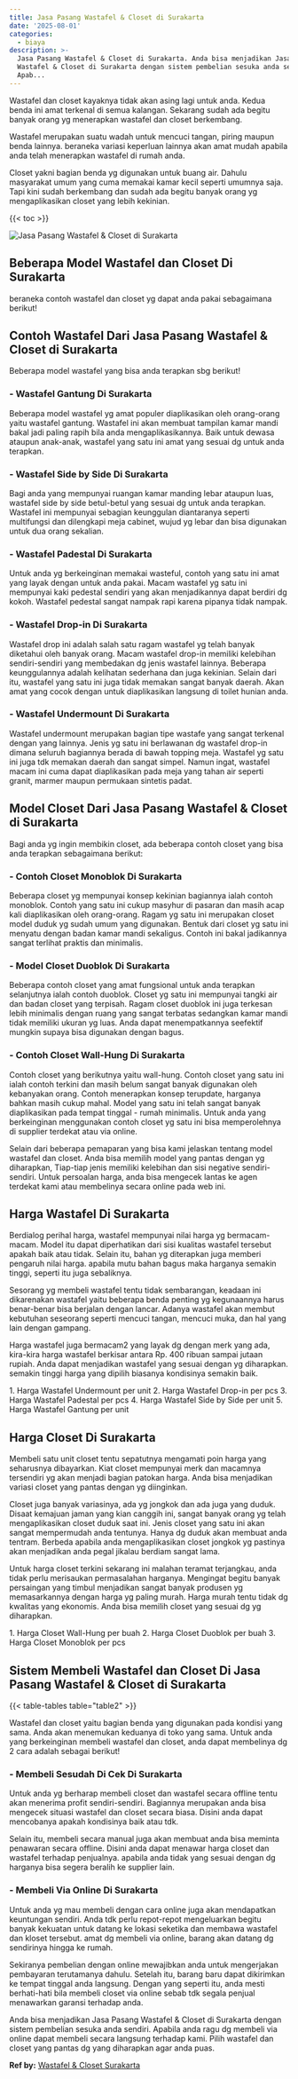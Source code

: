 ```yaml
---
title: Jasa Pasang Wastafel & Closet di Surakarta
date: '2025-08-01'
categories:
  - biaya
description: >-
  Jasa Pasang Wastafel & Closet di Surakarta. Anda bisa menjadikan Jasa Pasang
  Wastafel & Closet di Surakarta dengan sistem pembelian sesuka anda sendiri.
  Apab...
---
```


Wastafel dan closet kayaknya tidak akan asing lagi untuk anda. Kedua benda ini amat terkenal di semua kalangan. Sekarang sudah ada begitu banyak orang yg menerapkan wastafel dan closet berkembang.

Wastafel merupakan suatu wadah untuk mencuci tangan, piring maupun benda lainnya. beraneka variasi keperluan lainnya akan amat mudah apabila anda telah menerapkan wastafel di rumah anda.

Closet yakni bagian benda yg digunakan untuk buang air. Dahulu masyarakat umum yang cuma memakai kamar kecil seperti umumnya saja. Tapi kini sudah berkembang dan sudah ada begitu banyak orang yg mengaplikasikan closet yang lebih kekinian.

{{< toc >}}

![Jasa Pasang Wastafel & Closet di Surakarta](/images/wastafel-closet-murah62.png)

## Beberapa Model Wastafel dan Closet Di Surakarta

beraneka contoh wastafel dan closet yg dapat anda pakai sebagaimana berikut!

## Contoh Wastafel Dari Jasa Pasang Wastafel & Closet di Surakarta

Beberapa model wastafel yang bisa anda terapkan sbg berikut!

### \- Wastafel Gantung Di Surakarta

Beberapa model wastafel yg amat populer diaplikasikan oleh orang-orang yaitu wastafel gantung. Wastafel ini akan membuat tampilan kamar mandi bakal jadi paling rapih bila anda mengaplikasikannya. Baik untuk dewasa ataupun anak-anak, wastafel yang satu ini amat yang sesuai dg untuk anda terapkan.

### \- Wastafel Side by Side Di Surakarta

Bagi anda yang mempunyai ruangan kamar manding lebar ataupun luas, wastafel side by side betul-betul yang sesuai dg untuk anda terapkan. Wastafel ini mempunyai sebagian keunggulan diantaranya seperti multifungsi dan dilengkapi meja cabinet, wujud yg lebar dan bisa digunakan untuk dua orang sekalian.

### \- Wastafel Padestal Di Surakarta

Untuk anda yg berkeinginan memakai wasteful, contoh yang satu ini amat yang layak dengan untuk anda pakai. Macam wastafel yg satu ini mempunyai kaki pedestal sendiri yang akan menjadikannya dapat berdiri dg kokoh. Wastafel pedestal sangat nampak rapi karena pipanya tidak nampak.

### \- Wastafel Drop-in Di Surakarta

Wastafel drop ini adalah salah satu ragam wastafel yg telah banyak diketahui oleh banyak orang. Macam wastafel drop-in memiliki kelebihan sendiri-sendiri yang membedakan dg jenis wastafel lainnya. Beberapa keunggulannya adalah kelihatan sederhana dan juga kekinian. Selain dari itu, wastafel yang satu ini juga tidak memakan sangat banyak daerah. Akan amat yang cocok dengan untuk diaplikasikan langsung di toilet hunian anda.

### \- Wastafel Undermount Di Surakarta

Wastafel undermount merupakan bagian tipe wastafe yang sangat terkenal dengan yang lainnya. Jenis yg satu ini berlawanan dg wastafel drop-in dimana seluruh bagiannya berada di bawah topping meja. Wastafel yg satu ini juga tdk memakan daerah dan sangat simpel. Namun ingat, wastafel macam ini cuma dapat diaplikasikan pada meja yang tahan air seperti granit, marmer maupun permukaan sintetis padat.

## Model Closet Dari Jasa Pasang Wastafel & Closet di Surakarta

Bagi anda yg ingin membikin closet, ada beberapa contoh closet yang bisa anda terapkan sebagaimana berikut:

### \- Contoh Closet Monoblok Di Surakarta

Beberapa closet yg mempunyai konsep kekinian bagiannya ialah contoh monoblok. Contoh yang satu ini cukup masyhur di pasaran dan masih acap kali diaplikasikan oleh orang-orang. Ragam yg satu ini merupakan closet model duduk yg sudah umum yang digunakan. Bentuk dari closet yg satu ini menyatu dengan badan kamar mandi sekaligus. Contoh ini bakal jadikannya sangat terlihat praktis dan minimalis.

### \- Model Closet Duoblok Di Surakarta

Beberapa contoh closet yang amat fungsional untuk anda terapkan selanjutnya ialah contoh duoblok. Closet yg satu ini mempunyai tangki air dan badan closet yang terpisah. Ragam closet duoblok ini juga terkesan lebih minimalis dengan ruang yang sangat terbatas sedangkan kamar mandi tidak memiliki ukuran yg luas. Anda dapat menempatkannya seefektif mungkin supaya bisa digunakan dengan bagus.

### \- Contoh Closet Wall-Hung Di Surakarta

Contoh closet yang berikutnya yaitu wall-hung. Contoh closet yang satu ini ialah contoh terkini dan masih belum sangat banyak digunakan oleh kebanyakan orang. Contoh menerapkan konsep terupdate, harganya bahkan masih cukup mahal. Model yang satu ini telah sangat banyak diaplikasikan pada tempat tinggal - rumah minimalis. Untuk anda yang berkeinginan menggunakan contoh closet yg satu ini bisa memperolehnya di supplier terdekat atau via online.

Selain dari beberapa pemaparan yang bisa kami jelaskan tentang model wastafel dan closet. Anda bisa memilih model yang pantas dengan yg diharapkan, Tiap-tiap jenis memiliki kelebihan dan sisi negative sendiri-sendiri. Untuk persoalan harga, anda bisa mengecek lantas ke agen terdekat kami atau membelinya secara online pada web ini.

## Harga Wastafel Di Surakarta

Berdialog perihal harga, wastafel mempunyai nilai harga yg bermacam-macam. Model itu dapat diperhatikan dari sisi kualitas wastafel tersebut apakah baik atau tidak. Selain itu, bahan yg diterapkan juga memberi pengaruh nilai harga. apabila mutu bahan bagus maka harganya semakin tinggi, seperti itu juga sebaliknya.

Sesorang yg membeli wastafel tentu tidak sembarangan, keadaan ini dikarenakan wastafel yaitu beberapa benda penting yg kegunaannya harus benar-benar bisa berjalan dengan lancar. Adanya wastafel akan membut kebutuhan seseorang seperti mencuci tangan, mencuci muka, dan hal yang lain dengan gampang.

Harga wastafel juga bermacam2 yang layak dg dengan merk yang ada, kira-kira harga wastafel berkisar antara Rp. 400 ribuan sampai jutaan rupiah. Anda dapat menjadikan wastafel yang sesuai dengan yg diharapkan. semakin tinggi harga yang dipilih biasanya kondisinya semakin baik.

1\. Harga Wastafel Undermount per unit 2. Harga Wastafel Drop-in per pcs 3. Harga Wastafel Padestal per pcs 4. Harga Wastafel Side by Side per unit 5. Harga Wastafel Gantung per unit

## Harga Closet Di Surakarta

Membeli satu unit closet tentu sepatutnya mengamati poin harga yang seharusnya dibayarkan. Kiat closet mempunyai merk dan macamnya tersendiri yg akan menjadi bagian patokan harga. Anda bisa menjadikan variasi closet yang pantas dengan yg diinginkan.

Closet juga banyak variasinya, ada yg jongkok dan ada juga yang duduk. Disaat kemajuan jaman yang kian canggih ini, sangat banyak orang yg telah mengaplikasikan closet duduk saat ini. Jenis closet yang satu ini akan sangat mempermudah anda tentunya. Hanya dg duduk akan membuat anda tentram. Berbeda apabila anda mengaplikasikan closet jongkok yg pastinya akan menjadikan anda pegal jikalau berdiam sangat lama.

Untuk harga closet terkini sekarang ini malahan teramat terjangkau, anda tidak perlu merisaukan permasalahan harganya. Mengingat begitu banyak persaingan yang timbul menjadikan sangat banyak produsen yg memasarkannya dengan harga yg paling murah. Harga murah tentu tidak dg kwalitas yang ekonomis. Anda bisa memilih closet yang sesuai dg yg diharapkan.

1\. Harga Closet Wall-Hung per buah 2. Harga Closet Duoblok per buah 3. Harga Closet Monoblok per pcs

## Sistem Membeli Wastafel dan Closet Di Jasa Pasang Wastafel & Closet di Surakarta

{{< table-tables table="table2" >}}

Wastafel dan closet yaitu bagian benda yang digunakan pada kondisi yang sama. Anda akan menemukan keduanya di toko yang sama. Untuk anda yang berkeinginan membeli wastafel dan closet, anda dapat membelinya dg 2 cara adalah sebagai berikut!

### \- Membeli Sesudah Di Cek Di Surakarta

Untuk anda yg berharap membeli closet dan wastafel secara offline tentu akan menerima profit sendiri-sendiri. Bagiannya merupakan anda bisa mengecek situasi wastafel dan closet secara biasa. Disini anda dapat mencobanya apakah kondisinya baik atau tdk.

Selain itu, membeli secara manual juga akan membuat anda bisa meminta penawaran secara offline. Disini anda dapat menawar harga closet dan wastafel terhadap penjualnya. apabila anda tidak yang sesuai dengan dg harganya bisa segera beralih ke supplier lain.

### \- Membeli Via Online Di Surakarta

Untuk anda yg mau membeli dengan cara online juga akan mendapatkan keuntungan sendiri. Anda tdk perlu repot-repot mengeluarkan begitu banyak kekuatan untuk datang ke lokasi seketika dan membawa wastafel dan kloset tersebut. amat dg membeli via online, barang akan datang dg sendirinya hingga ke rumah.

Sekiranya pembelian dengan online mewajibkan anda untuk mengerjakan pembayaran terutamanya dahulu. Setelah itu, barang baru dapat dikirimkan ke tempat tinggal anda langsung. Dengan yang seperti itu, anda mesti berhati-hati bila membeli closet via online sebab tdk segala penjual menawarkan garansi terhadap anda.

Anda bisa menjadikan Jasa Pasang Wastafel & Closet di Surakarta dengan sistem pembelian sesuka anda sendiri. Apabila anda ragu dg membeli via online dapat membeli secara langsung terhadap kami. Pilih wastafel dan closet yang pantas dg yang diharapkan agar anda puas.

**Ref by:** [Wastafel & Closet Surakarta](https://id.wikipedia.org/wiki/Wastafel)
